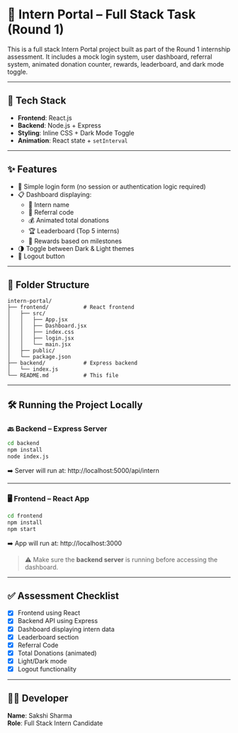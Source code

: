 
# 🌟 Intern Portal – Full Stack Task (Round 1)

This is a full stack Intern Portal project built as part of the Round 1 internship assessment. It includes a mock login system, user dashboard, referral system, animated donation counter, rewards, leaderboard, and dark mode toggle.

---

## 🔧 Tech Stack

- **Frontend**: React.js  
- **Backend**: Node.js + Express  
- **Styling**: Inline CSS + Dark Mode Toggle  
- **Animation**: React state + `setInterval`

---

## ✨ Features

- 🔐 Simple login form (no session or authentication logic required)  
- 📋 Dashboard displaying:
  - 👩 Intern name
  - 📇 Referral code
  - 💰 Animated total donations
  - 🏆 Leaderboard (Top 5 interns)
  - 🎁 Rewards based on milestones
- 🌗 Toggle between Dark & Light themes  
- 🚪 Logout button

---

## 📁 Folder Structure

```
intern-portal/
├── frontend/           # React frontend
│   ├── src/
│   │   ├── App.jsx
│   │   ├── Dashboard.jsx
│   │   ├── index.css
│   │   ├── login.jsx
│   │   └── main.jsx
│   ├── public/
│   └── package.json
├── backend/            # Express backend
│   └── index.js
└── README.md           # This file
```

---

## 🛠️ Running the Project Locally

### 🔙 Backend – Express Server

```bash
cd backend
npm install
node index.js
```

➡️ Server will run at: http://localhost:5000/api/intern

---

### 🖥️ Frontend – React App

```bash
cd frontend
npm install
npm start
```

➡️ App will run at: http://localhost:3000

> ⚠️ Make sure the **backend server** is running before accessing the dashboard.

---

## ✅ Assessment Checklist

- [x] Frontend using React  
- [x] Backend API using Express  
- [x] Dashboard displaying intern data  
- [x] Leaderboard section  
- [x] Referral Code  
- [x] Total Donations (animated)  
- [x] Light/Dark mode  
- [x] Logout functionality  

---

## 👩‍💻 Developer

**Name**: Sakshi Sharma  
**Role**: Full Stack Intern Candidate
